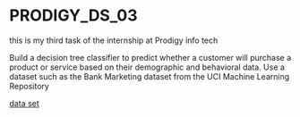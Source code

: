 # PRODIGY_DS_03
this is my third task of the internship at Prodigy info tech

Build a decision tree classifier to predict whether a customer will purchase a product or service based on their demographic and behavioral data. Use a dataset such as the Bank Marketing dataset from the UCI Machine Learning Repository

[data set](https://archive.ics.uci.edu/dataset/222/bank+marketing)
